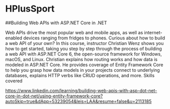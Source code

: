 # HPlusSport

##Building Web APIs with ASP.NET Core in .NET

Web APIs drive the most popular web and mobile apps, as well as internet-enabled devices ranging from fridges to phones. Curious about how to build a web API of your own? In this course, instructor Christian Wenz shows you how to get started, taking you step by step through the process of building a web API with ASP.NET Core 6, the open-source framework for Windows, macOS, and Linux. Christian explains how routing works and how data is modeled in ASP.NET Core. He provides coverage of Entity Framework Core to help you grasp how data models in your projects connect to underlying databases, explains HTTP verbs like CRUD operations, and more.
Skills covered

https://www.linkedin.com/learning/building-web-apis-with-asp-dot-net-core-in-dot-net/using-entity-framework-core?autoSkip=true&dApp=53239054&leis=LAA&resume=false&u=2113185
